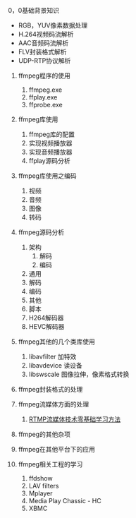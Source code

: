 0，0基础背景知识

- RGB，YUV像素数据处理
- H.264视频码流解析
- AAC音频码流解析
- FLV封装格式解析
- UDP-RTP协议解析

1. ffmpeg程序的使用
   1. ffmpeg.exe
   2. ffplay.exe
   3. ffprobe.exe
2. ffmpeg库使用
   1. ffmpeg库的配置
   2. 实现视频播放器
   3. 实现音频播放器
   4. ffplay源码分析
3. ffmpeg库使用之编码
   1. 视频
   2. 音频
   3. 图像
   4. 转码
4. ffmpeg源码分析
   1. 架构
      1. 解码
      2. 编码
   2. 通用
   3. 解码
   4. 编码
   5. 其他
   6. 脚本
   7. H264解码器
   8. HEVC解码器
5. ffmpeg其他的几个类库使用
   1. libavfilter 加特效
   2. libavdevice 读设备
   3. libswscale 图像拉伸，像素格式转换
6. ffmpeg封装格式的处理
7. ffmpeg流媒体方面的处理
   
   1. [RTMP流媒体技术零基础学习方法](https://blog.csdn.net/leixiaohua1020/article/details/15814587)
8. ffmpeg的其他杂项
9. ffmpeg在其他平台下的应用
10. ffmpeg相关工程的学习
    1. ffdshow
    2. LAV filters
    3. Mplayer
    4. Media Play Chassic - HC
    5. XBMC
    
       